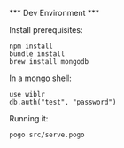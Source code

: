 *** Dev Environment ***

Install prerequisites:

    npm install
    bundle install
    brew install mongodb

In a mongo shell:

    use wiblr
    db.auth("test", "password") 

Running it:

    pogo src/serve.pogo
